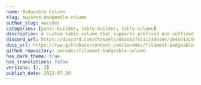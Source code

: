 ```yaml
---
name: Badgeable Column
slug: awcodes-badgeable-column
author_slug: awcodes
categories: [panel-builder, table-builder, table-column]
description: A custom table column that supports prefixed and suffixed badges on column content.
discord_url: https://discord.com/channels/883083792112300104/1045013195858907167
docs_url: https://raw.githubusercontent.com/awcodes/filament-badgeable-column/2.x/README.md
github_repository: awcodes/filament-badgeable-column
has_dark_theme: true
has_translations: false
versions: [2, 3]
publish_date: 2023-07-30
---
```

